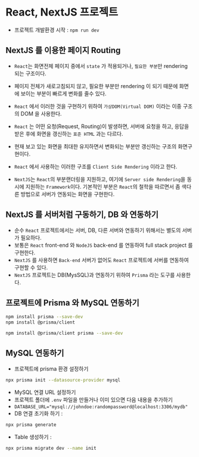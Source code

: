 # React, NextJS 프로젝트

- 프로젝트 개발환경 시작 : `npm run dev`

## NextJS 를 이용한 페이지 Routing

- `React`는 화면전체 페이지 중에서 `state` 가 적용되거나, `필요한 부분`만 rendering 되는 구조이다.
- 페이지 전체가 새로고침되지 않고, 필요한 부분만 rendering 이 되기 때문에 화면에 보이는 부분이 빠르게 변화를 줄수 있다.
- `React` 에서 이러한 것을 구현하기 위하여 `가상DOM(Virtual DOM)` 이라는 이중 구조의 DOM 을 사용한다.
- `React` 는 어떤 요청(Request, Routing)이 발생하면, 서버에 요청을 하고, 응답을 받은 후에 화면을 갱신하는 `표준 HTML` 과는 다르다.
- 현재 보고 있는 화면을 최대한 유지하면서 변화되는 부분만 갱신하는 구조의 화면구현이다.
- `React` 에서 사용하는 이러한 구조를 `Client Side Rendering` 이라고 한다.

- `NextJS`는 `React`의 부분랜더링을 지원하고, 여기에 `Server side Rendering`을 동시에 지원하는 `Framework`이다. 기본적인 부분은 `React`의 철학을 따르면서 좀 색다른 방법으로 서버가 연동되는 화면을 구현한다.

## NextJS 를 서버처럼 구동하기, DB 와 연동하기

- 순수 `React` 프로젝트에서는 서버, DB, 다른 서버와 연동하기 위해서는 별도의 서버가 필요하다.
- 보통은 `React` front-end 와 `NodeJS` back-end 를 연동하여 full stack project 를 구현한다.
- `NextJS` 를 사용하면 `Back-end` 서버가 없어도 `React` 프로젝트에 서버를 연동하여 구현할 수 있다.
- `NextJS` 프로젝트는 DB(MysSQL)과 연동하기 위하여 `Prisma` 라는 도구를 사용한다.

## 프로젝트에 Prisma 와 MySQL 연동하기

```bash
npm install prisma --save-dev
npm install @prisma/client

npm install @prisma/client prisma --save-dev
```

## MySQL 연동하기

- 프로젝트에 prisma 환경 설정하기

```bash
npx prisma init --datasource-provider mysql
```

- MySQL 연결 URL 설정하기
- 프로젝트 폴더에 `.env` 파일을 만들거나 이미 있으면 다음 내용을 추가하기
- `DATABASE_URL="mysql://johndoe:randompassword@localhost:3306/mydb"`
- DB 연결 초기화 하기 :

```bash
npx prisma generate
```

- Table 생성하기 :

```bash
npx prisma migrate dev --name init
```
